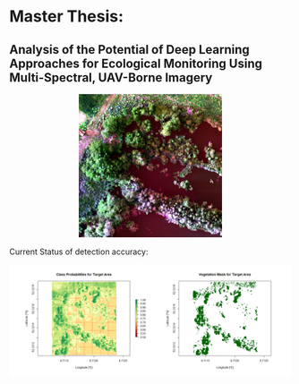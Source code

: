 # Master Thesis: 
## Analysis of the Potential of Deep Learning Approaches for Ecological Monitoring Using Multi-Spectral, UAV-Borne Imagery


<p Target Area align="center">
  <img src="target_tiny.png" width="256" height="256">
</p>

Current Status of detection accuracy:

![Current Status](current_status.png)
